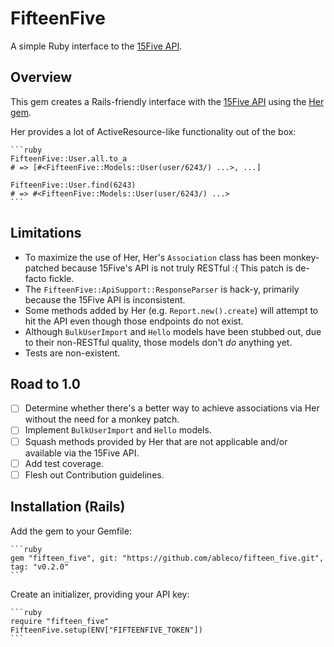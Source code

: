 # FifteenFive

A simple Ruby interface to the [15Five API](https://my.15five.com/api/public/).

## Overview

This gem creates a Rails-friendly interface with the [15Five API](https://my.15five.com/api/public/)
using the [Her gem](https://github.com/remiprev/her).

Her provides a lot of ActiveResource-like functionality out of the box:

    ```ruby
    FifteenFive::User.all.to_a
    # => [#<FifteenFive::Models::User(user/6243/) ...>, ...]

    FifteenFive::User.find(6243)
    # => #<FifteenFive::Models::User(user/6243/) ...>
    ```

## Limitations

* To maximize the use of Her, Her's `Association` class has been monkey-patched
  because 15Five's API is not truly RESTful :( This patch is de-facto fickle.
* The `FifteenFive::ApiSupport::ResponseParser` is hack-y, primarily because
  the 15Five API is inconsistent.
* Some methods added by Her (e.g. `Report.new().create`) will attempt to hit
  the API even though those endpoints do not exist.
* Although `BulkUserImport` and `Hello` models have been stubbed out, due to
  their non-RESTful quality, those models don't _do_ anything yet.
* Tests are non-existent.

## Road to 1.0

* [ ] Determine whether there's a better way to achieve associations via Her
      without the need for a monkey patch.
* [ ] Implement `BulkUserImport` and `Hello` models.
* [ ] Squash methods provided by Her that are not applicable and/or available
      via the 15Five API.
* [ ] Add test coverage.
* [ ] Flesh out Contribution guidelines.

## Installation (Rails)

Add the gem to your Gemfile:

    ```ruby
    gem "fifteen_five", git: "https://github.com/ableco/fifteen_five.git", tag: "v0.2.0"
    ```

Create an initializer, providing your API key:

    ```ruby
    require "fifteen_five"
    FifteenFive.setup(ENV["FIFTEENFIVE_TOKEN"])
    ```
